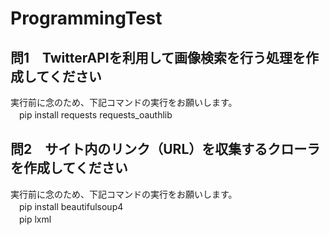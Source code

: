 # ProgrammingTest

## 問1　TwitterAPIを利用して画像検索を行う処理を作成してください  
 実行前に念のため、下記コマンドの実行をお願いします。  
 　pip install requests requests_oauthlib

## 問2　サイト内のリンク（URL）を収集するクローラを作成してください  
 実行前に念のため、下記コマンドの実行をお願いします。  
 　pip install beautifulsoup4  
 　pip lxml 
  
